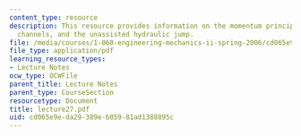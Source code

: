 ```yaml
---
content_type: resource
description: This resource provides information on the momentum principle for open
  channels, and the unassisted hydraulic jump.
file: /media/courses/1-060-engineering-mechanics-ii-spring-2006/cd065e9eda29389eb05981ad1388895c_lecture27.pdf
file_type: application/pdf
learning_resource_types:
- Lecture Notes
ocw_type: OCWFile
parent_title: Lecture Notes
parent_type: CourseSection
resourcetype: Document
title: lecture27.pdf
uid: cd065e9e-da29-389e-b059-81ad1388895c
---
```

